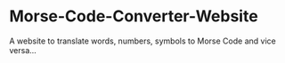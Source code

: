 # Morse-Code-Converter-Website
A website to translate words, numbers, symbols to Morse Code and vice versa...
